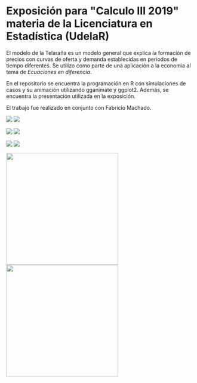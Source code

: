 # Exposición para "Calculo III 2019" materia de la Licenciatura en Estadística (UdelaR) 

El modelo de la Telaraña es un modelo general que explica la formación de precios con curvas de oferta y demanda establecidas en periodos de tiempo diferentes.
Se utilizo como parte de una aplicación a la economia al tema de *Ecuaciones en diferencia*. 

En el repositorio se encuentra la programación en R con simulaciones de casos y su animación utilizando gganimate y ggplot2. Además, se encuentra la presentación utilizada en la exposición.

El trabajo fue realizado en conjunto con Fabricio Machado.

![](MovPE1.gif)
![](GME1A.gif)

![](MovPE2.gif)
![](GME2A.gif)

![](MovPE3.gif)
![](GME3A.gif)

<img src="MovPE1.gif" width="300" height="300">  
<img src="GME1A.gif" width="300" height="300">


